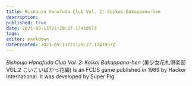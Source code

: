 ```yaml
---
title: Bishoujo Hanafuda Club Vol. 2: Koikoi Bakappana-hen
description: 
published: true
date: 2021-09-13T21:20:27.1741057Z 
tags: 
editor: markdown
dateCreated: 2021-09-13T21:20:27.1741057Z
---
```

_Bishoujo Hanafuda Club Vol. 2: Koikoi Bakappana-hen_ (<span lang='ja'>美少女花札倶楽部 VOL.2 こいこいばかっ花編</span>) is an FCDS game published in 1989 by Hacker International.
It was developed by Super Pig.
